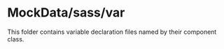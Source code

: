 # MockData/sass/var

This folder contains variable declaration files named by their component class.

